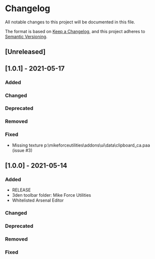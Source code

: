 # Changelog
All notable changes to this project will be documented in this file.

The format is based on [Keep a Changelog](https://keepachangelog.com/en/1.0.0/),
and this project adheres to [Semantic Versioning](https://semver.org/spec/v2.0.0.html).

## [Unreleased]

## [1.0.1] - 2021-05-17
### Added
### Changed
### Deprecated
### Removed
### Fixed
- Missing texture p:\mikeforceutilities\addons\ui\data\clipboard_ca.paa (issue #3)


## [1.0.0] - 2021-05-14
### Added
- RELEASE
- 3den toolbar folder: Mike Force Utilities
- Whitelisted Arsenal Editor
### Changed
### Deprecated
### Removed
### Fixed
